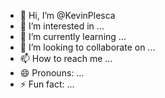- 👋 Hi, I’m @KevinPlesca
- 👀 I’m interested in ...
- 🌱 I’m currently learning ...
- 💞️ I’m looking to collaborate on ...
- 📫 How to reach me ...
- 😄 Pronouns: ...
- ⚡ Fun fact: ...

<!---
KevinPlesca/KevinPlesca is a ✨ special ✨ repository because its `README.md` (this file) appears on your GitHub profile.
You can click the Preview link to take a look at your changes.
--->
